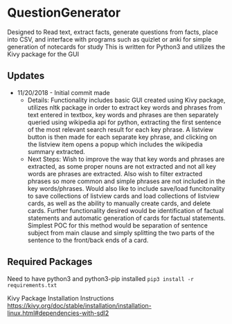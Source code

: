 # QuestionGenerator
Designed to Read text, extract facts, generate questions from facts, place into CSV, and interface with programs such as quizlet or anki for simple generation of notecards for study
This is written for Python3 and utilizes the Kivy package for the GUI

## Updates
* 11/20/2018 - Initial commit made
  * Details: Functionality includes basic GUI created using Kivy package, utilizes nltk package in order to extract key words and phrases from text entered in textbox, key words and phrases are then separately queried using wikipedia api for python, extracting the first sentence of the most relevant search result for each key phrase. A listview button is then made for each separate key phrase, and clicking on the listview item opens a popup which includes the wikipedia summary extracted. 
  * Next Steps: Wish to improve the way that key words and phrases are extracted, as some proper nouns are not extracted and not all key words are phrases are extracted. Also wish to filter extracted phrases so more common and simple phrases are not included in the key words/phrases. Would also like to include save/load funcitonality to save collections of listview cards and load collections of listview cards, as well as the ability to manually create cards, and delete cards. Further functionality desired would be identification of factual statements and automatic generation of cards for factual statements. Simplest POC for this method would be separation of sentence subject from main clause and simply splitting the two parts of the sentence to the front/back ends of a card. 
  
## Required Packages
Need to have python3 and python3-pip installed
`pip3 install -r requirements.txt`

Kivy Package Installation Instructions
https://kivy.org/doc/stable/installation/installation-linux.html#dependencies-with-sdl2
